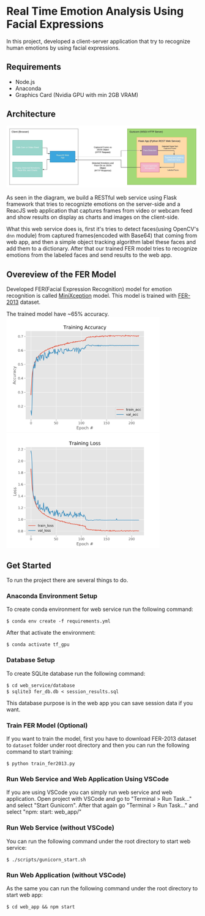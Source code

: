 # Real Time Emotion Analysis Using Facial Expressions

In this project, developed a client-server application that try to recognize human emotions by using facial expressions.

## Requirements

- Node.js
- Anaconda
- Graphics Card (Nvidia GPU with min 2GB VRAM)

## Architecture

![](/images/diagram.jpeg)

As seen in the diagram, we build a RESTful web service using Flask framework that tries to recognizte emotions on the server-side and a ReacJS web application that captures frames from video or webcam feed and show results on display as charts and images on the client-side.

What this web service does is, first it's tries to detect faces(using OpenCV's `dnn` module) from captured frames(encoded with Base64) that coming from web app, and then a simple object tracking algorithm label these faces and add them to a dictionary. After that our trained FER model tries to recognize emotions from the labeled faces and send results to the web app.

## Overeview of the FER Model

Developed FER(Facial Expression Recognition) model for emotion recognition is called [MiniXception](https://github.com/oarriaga/face_classification/blob/master/report.pdf) model. This model is trained with [FER-2013](https://www.kaggle.com/c/challenges-in-representation-learning-facial-expression-recognition-challenge/data) dataset.

The trained model have ~65% accuracy.
<img src="images/acc.png" width="400"><img src="images/loss.png" width="400">

## Get Started

To run the project there are several things to do.

### Anaconda Environment Setup

To create conda environment for web service run the following command:

```
$ conda env create -f requirements.yml
```

After that activate the environment:

```
$ conda activate tf_gpu
```

### Database Setup

To create SQLite database run the following command:

```
$ cd web_service/database
$ sqlite3 fer_db.db < session_results.sql
```
This database purpose is in the web app you can save session data if you want.

### Train FER Model (Optional)

If you want to train the model, first you have to download FER-2013 dataset to `dataset` folder under root directory and then you can run the following command to start training:

```
$ python train_fer2013.py
```

### Run Web Service and Web Application Using VSCode

If you are using VSCode you can simply run web service and web application. Open project with VSCode and go to "Terminal > Run Task..." and select "Start Gunicorn". After that again go "Terminal > Run Task..." and select "npm: start: web_app/"

### Run Web Service (without VSCode)

You can run the following command under the root directory to start web service:

```
$ ./scripts/gunicorn_start.sh
```

### Run Web Application (without VSCode)

As the same you can run the following command under the root directory to start web app:

```
$ cd web_app && npm start
```
